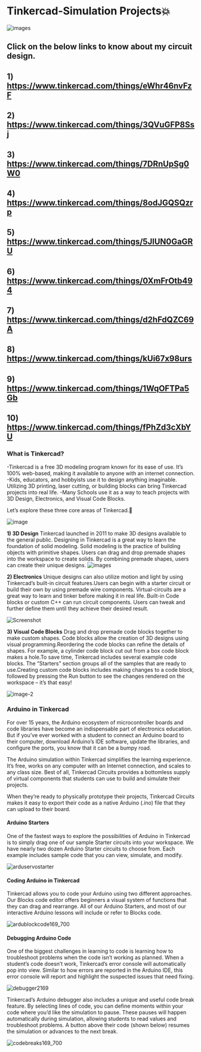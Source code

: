 # Tinkercad-Simulation Projects💥
![images](https://user-images.githubusercontent.com/85961223/168286074-ae5c57c1-14c1-4083-86d3-4c7f15a40c9a.png)

## Click on the below links to know about my circuit design.

## 1) https://www.tinkercad.com/things/eWhr46nvFzF

## 2) https://www.tinkercad.com/things/3QVuGFP8Ssj

## 3) https://www.tinkercad.com/things/7DRnUpSg0W0

## 4) https://www.tinkercad.com/things/8odJGQSQzrp

## 5) https://www.tinkercad.com/things/5JlUN0GaGRU

## 6) https://www.tinkercad.com/things/0XmFrOtb494

## 7) https://www.tinkercad.com/things/d2hFdQZC69A

## 8) https://www.tinkercad.com/things/kUi67x98urs

## 9) https://www.tinkercad.com/things/1WqOFTPa5Gb

## 10) https://www.tinkercad.com/things/fPhZd3cXbYU

### What is Tinkercad?
-Tinkercad is a free 3D modeling program known for its ease of use. It’s 100% web-based, making it available to anyone with an internet connection.
-Kids, educators, and hobbyists use it to design anything imaginable. Utilizing 3D printing, laser cutting, or building blocks can bring Tinkercad projects into real life.
-Many Schools use it as a way to teach projects with 3D Design, Electronics, and Visual Code Blocks.

Let’s explore these three core areas of Tinkercad.🤔

![image](https://user-images.githubusercontent.com/85961223/168283995-279481b5-b351-4f34-b2fe-6c138d0cc432.png)


**1) 3D Design**
Tinkercad launched in 2011 to make 3D designs available to the general public. Designing in Tinkercad is a great way to learn the foundation of solid modeling. Solid modeling is the practice of building objects with primitive shapes. Users can drag and drop premade shapes into the workspace to create solids.
By combining premade shapes, users can create their unique designs.
![images](https://user-images.githubusercontent.com/85961223/168286588-4def4d56-bce9-434d-bd62-3782481c9c1e.jpg)



**2) Electronics**
Unique designs can also utilize motion and light by using Tinkercad’s built-in circuit features.Users can begin with a starter circuit or build their own by using premade wire components. Virtual-circuits are a great way to learn and tinker before making it in real life.
Built-in Code blocks or custom C++ can run circuit components. Users can tweak and further define them until they achieve their desired result.

![Screenshot](https://user-images.githubusercontent.com/85961223/168285015-fe17073e-ad5a-4c31-bce6-ec46237ea7c7.jpg)

**3) Visual Code Blocks**
Drag and drop premade code blocks together to make custom shapes. Code blocks allow the creation of 3D designs using visual programming.Reordering the code blocks can refine the details of shapes. For example, a cylinder code block cut out from a box code block makes a hole.To save time, Tinkercad includes several example code blocks. The “Starters” section groups all of the samples that are ready to use.Creating custom code blocks includes making changes to a code block, followed by pressing the Run button to see the changes rendered on the workspace – it’s that easy!

![image-2](https://user-images.githubusercontent.com/85961223/168285311-16bc6c98-e8b4-4a45-ab82-ac1faec57f26.png)

### Arduino in Tinkercad
For over 15 years, the Arduino ecosystem of microcontroller boards and code libraries have become an indispensable part of electronics education. But if you’ve ever worked with a student to connect an Arduino board to their computer, download Arduino’s IDE software, update the libraries, and configure the ports, you know that it can be a bumpy road.

The Arduino simulation within Tinkercad simplifies the learning experience. It’s free, works on any computer with an Internet connection, and scales to any class size. Best of all, Tinkercad Circuits provides a bottomless supply of virtual components that students can use to build and simulate their projects.

When they’re ready to physically prototype their projects, Tinkercad Circuits makes it easy to export their code as a native Arduino (.ino) file that they can upload to their board.

#### Arduino Starters
One of the fastest ways to explore the possibilities of Arduino in Tinkercad is to simply drag one of our sample Starter circuits into your workspace.
We have nearly two dozen Arduino Starter circuits to choose from. Each example includes sample code that you can view, simulate, and modify.

![arduservostarter](https://user-images.githubusercontent.com/85961223/168288034-62199edf-5423-4a7b-90a8-53e12e6f7227.gif)

#### Coding Arduino in Tinkercad
Tinkercad allows you to code your Arduino using two different approaches. Our Blocks code editor offers beginners a visual system of functions that they can drag and rearrange. All of our Arduino Starters, and most of our interactive Arduino lessons will include or refer to Blocks code.

![ardublockcode169_700](https://user-images.githubusercontent.com/85961223/168288308-9296040d-4e57-451d-93f9-e2a679242963.png)

#### Debugging Arduino Code
One of the biggest challenges in learning to code is learning how to troubleshoot problems when the code isn’t working as planned. When a student’s code doesn’t work, Tinkercad’s error console will automatically pop into view. Similar to how errors are reported in the Arduino IDE, this error console will report and highlight the suspected issues that need fixing.

![debugger2169](https://user-images.githubusercontent.com/85961223/168288495-d8a61ba9-0e6a-4f5a-9c7b-124866ed0448.png)

Tinkercad’s Arduino debugger also includes a unique and useful code break feature. By selecting lines of code, you can define moments within your code where you’d like the simulation to pause. These pauses will happen automatically during simulation, allowing students to read values and troubleshoot problems. A button above their code (shown below) resumes the simulation or advances to the next break.

![codebreaks169_700](https://user-images.githubusercontent.com/85961223/168288598-08222cc3-b95f-43de-8dd8-63331aa1bfb6.gif)

